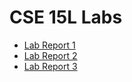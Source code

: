 # CSE 15L Labs

* [Lab Report 1](lab-report-1-week-2.md)
* [Lab Report 2](lab-report-2-week-4.md)
* [Lab Report 3](lab-report-3-week-6.md)